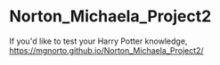# Norton_Michaela_Project2

If you'd like to test your Harry Potter knowledge,
https://mgnorto.github.io/Norton_Michaela_Project2/
